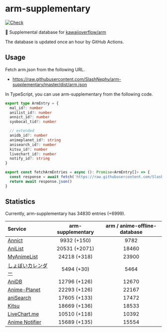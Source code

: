 # arm-supplementary

[![Check](https://github.com/SlashNephy/arm-supplementary/actions/workflows/check-node.yml/badge.svg)](https://github.com/SlashNephy/arm-supplementary/actions/workflows/check-node.yml)

💊 Supplemental database for [kawaiioverflow/arm](https://github.com/kawaiioverflow/arm)

The database is updated once an hour by GitHub Actions.

## Usage

Fetch arm.json from the following URL.

- https://raw.githubusercontent.com/SlashNephy/arm-supplementary/master/dist/arm.json

In TypeScript, you can use arm-supplementary from the following code.

```TypeScript
export type ArmEntry = {
  mal_id?: number
  anilist_id?: number
  annict_id?: number
  syobocal_tid?: number

  // extended
  anidb_id?: number
  animeplanet_id?: string
  anisearch_id?: number
  kitsu_id?: number
  livechart_id?: number
  notify_id?: string
}

export const fetchArmEntries = async (): Promise<ArmEntry[]> => {
  const response = await fetch('https://raw.githubusercontent.com/SlashNephy/arm-supplementary/master/dist/arm.json')
  return await response.json()
}
```

## Statistics

Currently, arm-supplementary has 34830 entries (+6999).

| Service                                     | arm-supplementary | arm / anime-offline-database |
| :------------------------------------------ | :---------------: | :--------------------------: |
| [Annict](https://annict.com)                |    9932 (+150)    |             9782             |
| [AniList](https://anilist.co)               |   20531 (+2071)   |            18460             |
| [MyAnimeList](https://myanimelist.net)      |   24218 (+318)    |            23900             |
| [しょぼいカレンダー](https://cal.syoboi.jp) |    5494 (+30)     |             5464             |
| [AniDB](https://anidb.net)                  |   12796 (+126)    |            12670             |
| [Anime-Planet](https://anime-planet.com)    |   22293 (+126)    |            22167             |
| [aniSearch](https://anisearch.com)          |   17605 (+133)    |            17472             |
| [Kitsu](https://kitsu.io)                   |   18669 (+136)    |            18533             |
| [LiveChart.me](https://livechart.me)        |   10510 (+118)    |            10392             |
| [Anime Notifier](https://notify.moe)        |   15689 (+135)    |            15554             |
